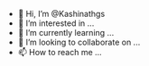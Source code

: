 - 👋 Hi, I’m @Kashinathgs
- 👀 I’m interested in ...
- 🌱 I’m currently learning ...
- 💞️ I’m looking to collaborate on ...
- 📫 How to reach me ...

<!---
Kashinathgs/Kashinathgs is a ✨ special ✨ repository because its `README.md` (this file) appears on your GitHub profile.
You can click the Preview link to take a look at your changes.
--->
